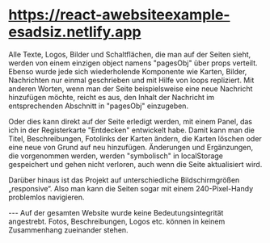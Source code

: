 # https://react-awebsiteexample-esadsiz.netlify.app

Alle Texte, Logos, Bilder und Schaltflächen, die man auf der Seiten sieht, werden von einem einzigen object namens "pagesObj" über props verteilt.
Ebenso wurde jede sich wiederholende Komponente wie Karten, Bilder, Nachrichten nur einmal geschrieben und mit Hilfe von loops repliziert.
Mit anderen Worten, wenn man der Seite beispielsweise eine neue Nachricht hinzufügen möchte, reicht es aus, den Inhalt der Nachricht im entsprechenden Abschnitt in "pagesObj" einzugeben.

Oder dies kann direkt auf der Seite erledigt werden, mit einem Panel, das ich in der Registerkarte "Entdecken" entwickelt habe. Damit kann man die Titel, Beschreibungen, Fotolinks der Karten ändern, die Karten löschen oder eine neue von Grund auf neu hinzufügen. Änderungen und Ergänzungen, die vorgenommen werden, werden "symbolisch" in localStorage gespeichert und gehen nicht verloren, auch wenn die Seite aktualisiert wird.

Darüber hinaus ist das Projekt auf unterschiedliche Bildschirmgrößen „responsive“. Also man kann die Seiten sogar mit einem 240-Pixel-Handy problemlos navigieren.

--- Auf der gesamten Website wurde keine Bedeutungsintegrität angestrebt. Fotos, Beschreibungen, Logos etc. können in keinem Zusammenhang zueinander stehen.
